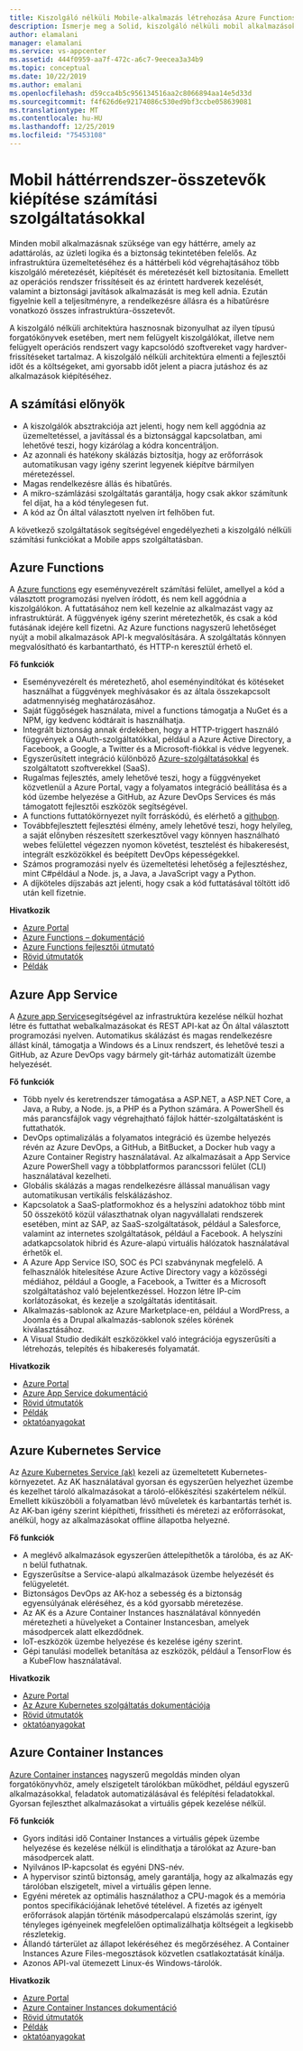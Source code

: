 ```yaml
---
title: Kiszolgáló nélküli Mobile-alkalmazás létrehozása Azure Functions és más szolgáltatásokkal
description: Ismerje meg a Solid, kiszolgáló nélküli mobil alkalmazások háttérbe állításához használt számítási szolgáltatásokat.
author: elamalani
manager: elamalani
ms.service: vs-appcenter
ms.assetid: 444f0959-aa7f-472c-a6c7-9eecea3a34b9
ms.topic: conceptual
ms.date: 10/22/2019
ms.author: emalani
ms.openlocfilehash: d59cca4b5c956134516aa2c8066894aa14e5d33d
ms.sourcegitcommit: f4f626d6e92174086c530ed9bf3ccbe058639081
ms.translationtype: MT
ms.contentlocale: hu-HU
ms.lasthandoff: 12/25/2019
ms.locfileid: "75453108"
---
```

# <a name="build-mobile-back-end-components-with-compute-services"></a>Mobil háttérrendszer-összetevők kiépítése számítási szolgáltatásokkal
Minden mobil alkalmazásnak szüksége van egy háttérre, amely az adattárolás, az üzleti logika és a biztonság tekintetében felelős. Az infrastruktúra üzemeltetéséhez és a háttérbeli kód végrehajtásához több kiszolgáló méretezését, kiépítését és méretezését kell biztosítania. Emellett az operációs rendszer frissítéseit és az érintett hardverek kezelését, valamint a biztonsági javítások alkalmazását is meg kell adnia. Ezután figyelnie kell a teljesítményre, a rendelkezésre állásra és a hibatűrésre vonatkozó összes infrastruktúra-összetevőt. 

A kiszolgáló nélküli architektúra hasznosnak bizonyulhat az ilyen típusú forgatókönyvek esetében, mert nem felügyelt kiszolgálókat, illetve nem felügyelt operációs rendszert vagy kapcsolódó szoftvereket vagy hardver-frissítéseket tartalmaz. A kiszolgáló nélküli architektúra elmenti a fejlesztői időt és a költségeket, ami gyorsabb időt jelent a piacra jutáshoz és az alkalmazások kiépítéséhez.

## <a name="benefits-of-compute"></a>A számítási előnyök
- A kiszolgálók absztrakciója azt jelenti, hogy nem kell aggódnia az üzemeltetéssel, a javítással és a biztonsággal kapcsolatban, ami lehetővé teszi, hogy kizárólag a kódra koncentráljon.
- Az azonnali és hatékony skálázás biztosítja, hogy az erőforrások automatikusan vagy igény szerint legyenek kiépítve bármilyen méretezéssel.
- Magas rendelkezésre állás és hibatűrés.
- A mikro-számlázási szolgáltatás garantálja, hogy csak akkor számítunk fel díjat, ha a kód ténylegesen fut.
- A kód az Ön által választott nyelven írt felhőben fut.

A következő szolgáltatások segítségével engedélyezheti a kiszolgáló nélküli számítási funkciókat a Mobile apps szolgáltatásban.

## <a name="azure-functions"></a>Azure Functions
A [Azure functions](https://azure.microsoft.com/services/functions/) egy eseményvezérelt számítási felület, amellyel a kód a választott programozási nyelven íródott, és nem kell aggódnia a kiszolgálókon. A futtatásához nem kell kezelnie az alkalmazást vagy az infrastruktúrát. A függvények igény szerint méretezhetők, és csak a kód futásának idejére kell fizetni. Az Azure functions nagyszerű lehetőséget nyújt a mobil alkalmazások API-k megvalósítására. A szolgáltatás könnyen megvalósítható és karbantartható, és HTTP-n keresztül érhető el.

**Fő funkciók**
- Eseményvezérelt és méretezhető, ahol eseményindítókat és kötéseket használhat a függvények meghívásakor és az általa összekapcsolt adatmennyiség meghatározásához.
- Saját függőségek használata, mivel a functions támogatja a NuGet és a NPM, így kedvenc kódtárait is használhatja.
- Integrált biztonság annak érdekében, hogy a HTTP-triggert használó függvények a OAuth-szolgáltatókkal, például a Azure Active Directory, a Facebook, a Google, a Twitter és a Microsoft-fiókkal is védve legyenek.
- Egyszerűsített integráció különböző [Azure-szolgáltatásokkal](/azure/azure-functions/functions-overview#integrations) és szolgáltatott szoftverekkel (SaaS).
- Rugalmas fejlesztés, amely lehetővé teszi, hogy a függvényeket közvetlenül a Azure Portal, vagy a folyamatos integráció beállítása és a kód üzembe helyezése a GitHub, az Azure DevOps Services és más támogatott fejlesztői eszközök segítségével.
- A functions futtatókörnyezet nyílt forráskódú, és elérhető a [githubon](https://github.com/azure/azure-webjobs-sdk-script).
- Továbbfejlesztett fejlesztési élmény, amely lehetővé teszi, hogy helyileg, a saját előnyben részesített szerkesztővel vagy könnyen használható webes felülettel végezzen nyomon követést, tesztelést és hibakeresést, integrált eszközökkel és beépített DevOps képességekkel.
- Számos programozási nyelv és üzemeltetési lehetőség a fejlesztéshez, mint C#például a Node. js, a Java, a JavaScript vagy a Python.
- A díjköteles díjszabás azt jelenti, hogy csak a kód futtatásával töltött idő után kell fizetnie.

**Hivatkozik**
- [Azure Portal](https://portal.azure.com)
- [Azure Functions – dokumentáció](/azure/azure-functions/)
- [Azure Functions fejlesztői útmutató](/azure/azure-functions/functions-reference)
- [Rövid útmutatók](/azure/azure-functions/functions-create-first-function-vs-code)
- [Példák](/samples/browse/?products=azure-functions&languages=csharp)

## <a name="azure-app-service"></a>Azure App Service
A [Azure app Service](https://azure.microsoft.com/services/app-service/)segítségével az infrastruktúra kezelése nélkül hozhat létre és futtathat webalkalmazásokat és REST API-kat az Ön által választott programozási nyelven. Automatikus skálázást és magas rendelkezésre állást kínál, támogatja a Windows és a Linux rendszert, és lehetővé teszi a GitHub, az Azure DevOps vagy bármely git-tárház automatizált üzembe helyezését.

**Fő funkciók**
- Több nyelv és keretrendszer támogatása a ASP.NET, a ASP.NET Core, a Java, a Ruby, a Node. js, a PHP és a Python számára. A PowerShell és más parancsfájlok vagy végrehajtható fájlok háttér-szolgáltatásként is futtathatók.
- DevOps optimalizálás a folyamatos integráció és üzembe helyezés révén az Azure DevOps, a GitHub, a BitBucket, a Docker hub vagy a Azure Container Registry használatával. Az alkalmazásait a App Service Azure PowerShell vagy a többplatformos parancssori felület (CLI) használatával kezelheti.
- Globális skálázás a magas rendelkezésre állással manuálisan vagy automatikusan vertikális felskálázáshoz.
- Kapcsolatok a SaaS-platformokhoz és a helyszíni adatokhoz több mint 50 összekötő közül választhatnak olyan nagyvállalati rendszerek esetében, mint az SAP, az SaaS-szolgáltatások, például a Salesforce, valamint az internetes szolgáltatások, például a Facebook. A helyszíni adatkapcsolatok hibrid és Azure-alapú virtuális hálózatok használatával érhetők el.
- A Azure App Service ISO, SOC és PCI szabványnak megfelelő. A felhasználók hitelesítése Azure Active Directory vagy a közösségi médiához, például a Google, a Facebook, a Twitter és a Microsoft szolgáltatáshoz való bejelentkezéssel. Hozzon létre IP-cím korlátozásokat, és kezelje a szolgáltatás identitásait.
- Alkalmazás-sablonok az Azure Marketplace-en, például a WordPress, a Joomla és a Drupal alkalmazás-sablonok széles körének kiválasztásához.
- A Visual Studio dedikált eszközökkel való integrációja egyszerűsíti a létrehozás, telepítés és hibakeresés folyamatát.

**Hivatkozik**
- [Azure Portal](https://portal.azure.com/)
- [Azure App Service dokumentáció](/azure/app-service/)
- [Rövid útmutatók](/azure/app-service/app-service-web-get-started-dotnet)
- [Példák](/azure/app-service/samples-cli)
- [oktatóanyagokat](/azure/app-service/app-service-web-tutorial-dotnetcore-sqldb)

## <a name="azure-kubernetes-service"></a>Azure Kubernetes Service
Az [Azure Kubernetes Service (ak)](https://azure.microsoft.com/services/kubernetes-service/) kezeli az üzemeltetett Kubernetes-környezetet. Az AK használatával gyorsan és egyszerűen helyezhet üzembe és kezelhet tároló alkalmazásokat a tároló-előkészítési szakértelem nélkül. Emellett kiküszöböli a folyamatban lévő műveletek és karbantartás terhét is. Az AK-ban igény szerint kiépítheti, frissítheti és méretezi az erőforrásokat, anélkül, hogy az alkalmazásokat offline állapotba helyezné.

**Fő funkciók**
- A meglévő alkalmazások egyszerűen áttelepíthetők a tárolóba, és az AK-n belül futhatnak.
- Egyszerűsítse a Service-alapú alkalmazások üzembe helyezését és felügyeletét.
- Biztonságos DevOps az AK-hoz a sebesség és a biztonság egyensúlyának eléréséhez, és a kód gyorsabb méretezése.
- Az AK és a Azure Container Instances használatával könnyedén méretezheti a hüvelyeket a Container Instancesban, amelyek másodpercek alatt elkezdődnek.
- IoT-eszközök üzembe helyezése és kezelése igény szerint.
- Gépi tanulási modellek betanítása az eszközök, például a TensorFlow és a KubeFlow használatával.

**Hivatkozik**
- [Azure Portal](https://portal.azure.com/)
- [Az Azure Kubernetes szolgáltatás dokumentációja](/azure/aks/)
- [Rövid útmutatók](/azure/aks/kubernetes-walkthrough-portal)
- [oktatóanyagokat](/azure/aks/tutorial-kubernetes-prepare-app)

## <a name="azure-container-instances"></a>Azure Container Instances
[Azure Container instances](https://azure.microsoft.com/services/container-instances/) nagyszerű megoldás minden olyan forgatókönyvhöz, amely elszigetelt tárolókban működhet, például egyszerű alkalmazásokkal, feladatok automatizálásával és felépítési feladatokkal. Gyorsan fejleszthet alkalmazásokat a virtuális gépek kezelése nélkül.

**Fő funkciók**
- Gyors indítási idő Container Instances a virtuális gépek üzembe helyezése és kezelése nélkül is elindíthatja a tárolókat az Azure-ban másodpercek alatt.
- Nyilvános IP-kapcsolat és egyéni DNS-név.
- A hypervisor szintű biztonság, amely garantálja, hogy az alkalmazás egy tárolóban elszigetelt, mivel a virtuális gépen lenne.
- Egyéni méretek az optimális használathoz a CPU-magok és a memória pontos specifikációjának lehetővé tételével. A fizetés az igényelt erőforrások alapján történik másodpercalapú elszámolás szerint, így tényleges igényeinek megfelelően optimalizálhatja költségeit a legkisebb részletekig.
- Állandó tárterület az állapot lekéréséhez és megőrzéséhez. A Container Instances Azure Files-megosztások közvetlen csatlakoztatását kínálja.
- Azonos API-val ütemezett Linux-és Windows-tárolók.

**Hivatkozik**
- [Azure Portal](https://portal.azure.com/)
- [Azure Container Instances dokumentáció](/azure/container-instances/)
- [Rövid útmutatók](/azure/container-instances/container-instances-quickstart-portal)
- [Példák](https://azure.microsoft.com/resources/samples/?sort=0&term=aci)
- [oktatóanyagokat](/azure/container-instances/container-instances-tutorial-prepare-app)